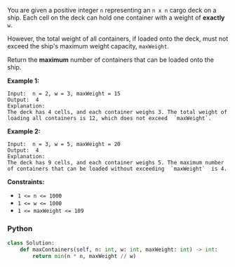 You are given a positive integer  `n`  representing an  `n x n`  cargo deck on a ship. Each cell on the deck can hold one container with a weight of  **exactly**  `w`.

However, the total weight of all containers, if loaded onto the deck, must not exceed the ship's maximum weight capacity,  `maxWeight`.

Return the  **maximum**  number of containers that can be loaded onto the ship.

**Example 1:**
```
Input:  n = 2, w = 3, maxWeight = 15
Output:  4
Explanation:
The deck has 4 cells, and each container weighs 3. The total weight of loading all containers is 12, which does not exceed  `maxWeight`.
```

**Example 2:**
```
Input:  n = 3, w = 5, maxWeight = 20
Output:  4
Explanation:
The deck has 9 cells, and each container weighs 5. The maximum number of containers that can be loaded without exceeding  `maxWeight`  is 4.
```

**Constraints:**

-   `1 <= n <= 1000`
-   `1 <= w <= 1000`
-   `1 <= maxWeight <= 109`


### Python
```py
class Solution:
    def maxContainers(self, n: int, w: int, maxWeight: int) -> int:
        return min(n * n, maxWeight // w)
```